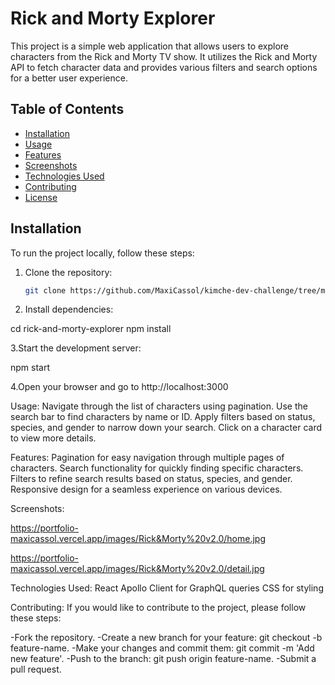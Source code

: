 # Rick and Morty Explorer

This project is a simple web application that allows users to explore characters from the Rick and Morty TV show. It utilizes the Rick and Morty API to fetch character data and provides various filters and search options for a better user experience.

## Table of Contents
- [Installation](#installation)
- [Usage](#usage)
- [Features](#features)
- [Screenshots](#screenshots)
- [Technologies Used](#technologies-used)
- [Contributing](#contributing)
- [License](#license)

## Installation

To run the project locally, follow these steps:

1. Clone the repository:

   ```bash
   git clone https://github.com/MaxiCassol/kimche-dev-challenge/tree/master/kimche-dev-challenge/dev-challenge-template/challenge-dev

2. Install dependencies:

  cd rick-and-morty-explorer
  npm install

3.Start the development server:

  npm start

4.Open your browser and go to http://localhost:3000

Usage:
Navigate through the list of characters using pagination.
Use the search bar to find characters by name or ID.
Apply filters based on status, species, and gender to narrow down your search.
Click on a character card to view more details.

Features:
Pagination for easy navigation through multiple pages of characters.
Search functionality for quickly finding specific characters.
Filters to refine search results based on status, species, and gender.
Responsive design for a seamless experience on various devices.

Screenshots:

https://portfolio-maxicassol.vercel.app/images/Rick&Morty%20v2.0/home.jpg


https://portfolio-maxicassol.vercel.app/images/Rick&Morty%20v2.0/detail.jpg

Technologies Used:
React
Apollo Client for GraphQL queries
CSS for styling

Contributing:
If you would like to contribute to the project, please follow these steps:

-Fork the repository.
-Create a new branch for your feature: git checkout -b feature-name.
-Make your changes and commit them: git commit -m 'Add new feature'.
-Push to the branch: git push origin feature-name.
-Submit a pull request.

